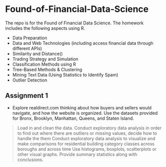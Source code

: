 # Found-of-Financial-Data-Science

The repo is for the Found of Financial Data Science. The homework includes the following aspects using R.

- Data Preparation
- Data and Web Technologies (including access financial data through different APIs)
- Similarity and Distance()
- Trading Strategy and Simulation
- Classification Methods using R
- Tree-Based Methods & Clustering
- Mining Text Data (Using Statistics to Identify Spam)
- Outlier Detection

## Assignment 1 

- Explore realdirect.com thinking about how buyers and sellers would navigate, and how the website is organized. Use the datasets provided for Bronx, Brooklyn, Manhattan, Queens, and Staten Island.
> Load in and clean the data.
> Conduct exploratory data analysis in order to find out where there are outliers or missing values, decide how to handle the them
> Conduct exploratory data analysis to visualize and make comparisons for residential building category classes across boroughs and across time Use histograms, boxplots, scatterplots or other visual graphs. Provide summary statistics along with  conclusions.
    
    

